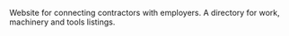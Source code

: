 Website for connecting contractors with employers.
A directory for work, machinery and tools listings.
